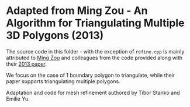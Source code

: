 # Adapted from Ming Zou - An Algorithm for Triangulating Multiple 3D Polygons (2013)

The source code in this folder - with the exception of `refine.cpp` is mainly attributed to [Ming Zou](https://www.cse.wustl.edu/~taoju/zoum/index.html#) and colleagues from the code provided along with their [2013 paper](https://www.cse.wustl.edu/~taoju/zoum/projects/TriMultPoly/index.html).

We focus on the case of 1 boundary polygon to triangulate, while their paper supports triangulating multiple polygons.

Adaptation and code for mesh refinement authored by Tibor Stanko and Emilie Yu.
